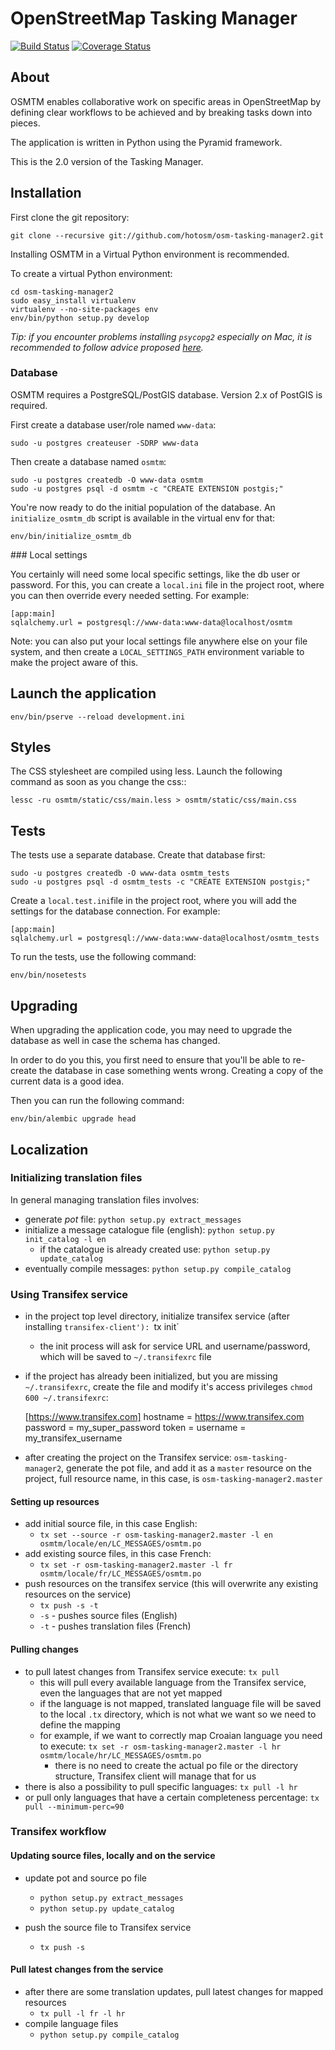 # OpenStreetMap Tasking Manager

[![Build Status](https://travis-ci.org/hotosm/osm-tasking-manager2.svg?branch=master)](https://travis-ci.org/hotosm/osm-tasking-manager2)
[![Coverage Status](https://coveralls.io/repos/hotosm/osm-tasking-manager2/badge.png?branch=master)](https://coveralls.io/r/hotosm/osm-tasking-manager2?branch=master)

## About

OSMTM enables collaborative work on specific areas in OpenStreetMap by defining
clear workflows to be achieved and by breaking tasks down into pieces.

The application is written in Python using the Pyramid framework.

This is the 2.0 version of the Tasking Manager.

## Installation

First clone the git repository:

    git clone --recursive git://github.com/hotosm/osm-tasking-manager2.git

Installing OSMTM in a Virtual Python environment is recommended.

To create a virtual Python environment:

    cd osm-tasking-manager2
    sudo easy_install virtualenv
    virtualenv --no-site-packages env
    env/bin/python setup.py develop

*Tip: if you encounter problems installing `psycopg2` especially on Mac, it is recommended to follow advice proposed [here](http://stackoverflow.com/questions/22313407/clang-error-unknown-argument-mno-fused-madd-python-package-installation-fa).*

### Database

OSMTM requires a PostgreSQL/PostGIS database. Version 2.x of PostGIS is
required.

First create a database user/role named `www-data`:

    sudo -u postgres createuser -SDRP www-data

Then create a database named `osmtm`:

    sudo -u postgres createdb -O www-data osmtm
    sudo -u postgres psql -d osmtm -c "CREATE EXTENSION postgis;"

You're now ready to do the initial population of the database. An
`initialize_osmtm_db` script is available in the virtual env for that:

    env/bin/initialize_osmtm_db

### Local settings

You certainly will need some local specific settings, like the db user or
password. For this, you can create a `local.ini` file in the project root,
where you can then override every needed setting.
For example:

    [app:main]
    sqlalchemy.url = postgresql://www-data:www-data@localhost/osmtm

Note: you can also put your local settings file anywhere else on your
file system, and then create a `LOCAL_SETTINGS_PATH` environment variable
to make the project aware of this.

## Launch the application

    env/bin/pserve --reload development.ini

## Styles

The CSS stylesheet are compiled using less. Launch the following command as
soon as you change the css::

    lessc -ru osmtm/static/css/main.less > osmtm/static/css/main.css

## Tests

The tests use a separate database. Create that database first:

    sudo -u postgres createdb -O www-data osmtm_tests
    sudo -u postgres psql -d osmtm_tests -c "CREATE EXTENSION postgis;"

Create a `local.test.ini`file in the project root, where you will add the
settings for the database connection.
For example:

    [app:main]
    sqlalchemy.url = postgresql://www-data:www-data@localhost/osmtm_tests

To run the tests, use the following command:

    env/bin/nosetests

## Upgrading

When upgrading the application code, you may need to upgrade the database
as well in case the schema has changed.

In order to do you this, you first need to ensure that you'll be able to
re-create the database in case something wents wrong. Creating a copy of the
current data is a good idea.

Then you can run the following command:

    env/bin/alembic upgrade head


## Localization

### Initializing translation files

In general managing translation files involves:

* generate *pot* file: `python setup.py extract_messages`
* initialize a message catalogue file (english): `python setup.py init_catalog -l en`
  * if the catalogue is already created use: `python setup.py update_catalog`
* eventually compile messages: `python setup.py compile_catalog`

### Using Transifex service

* in the project top level directory, initialize transifex service (after installing `transifex-client'): `tx init`
  * the init process will ask for service URL and username/password, which will be saved to `~/.transifexrc` file
* if the project has already been initialized, but you are missing `~/.transifexrc`, create the file and modify it's access privileges `chmod 600 ~/.transifexrc`:

    [https://www.transifex.com]
    hostname = https://www.transifex.com
    password = my_super_password
    token =
    username = my_transifex_username


* after creating the project on the Transifex service: `osm-tasking-manager2`, generate the pot file, and add it as a `master` resource on the project, full resource name, in this case, is `osm-tasking-manager2.master`

#### Setting up resources

* add initial source file, in this case English:
  * `tx set --source -r osm-tasking-manager2.master -l en osmtm/locale/en/LC_MESSAGES/osmtm.po`
* add existing source files, in this case French:
  * `tx set -r osm-tasking-manager2.master -l fr osmtm/locale/fr/LC_MESSAGES/osmtm.po`
* push resources on the transifex service (this will overwrite any existing resources on the service)
  * `tx push -s -t`
  * `-s` - pushes source files (English)
  * `-t` - pushes translation files (French)

#### Pulling changes

* to pull latest changes from Transifex service execute: `tx pull`
  * this will pull every available language from the Transifex service, even the languages that are not yet mapped
  * if the language is not mapped, translated language file will be saved to the local `.tx` directory, which is not what we want so we need to define the mapping
  * for example, if we want to correctly map Croaian language you need to execute: `tx set -r osm-tasking-manager2.master -l hr osmtm/locale/hr/LC_MESSAGES/osmtm.po`
    * there is no need to create the actual po file or the directory structure, Transifex client will manage that for us
* there is also a possibility to pull specific languages: `tx pull -l hr`
* or pull only languages that have a certain completeness percentage: `tx pull --minimum-perc=90`

### Transifex workflow

#### Updating source files, locally and on the service

* update pot and source po file
  * `python setup.py extract_messages`
  * `python setup.py update_catalog`

* push the source file to Transifex service
  * `tx push -s`

#### Pull latest changes from the service

* after there are some translation updates, pull latest changes for mapped resources
  * `tx pull -l fr -l hr`
* compile language files
  * `python setup.py compile_catalog`
